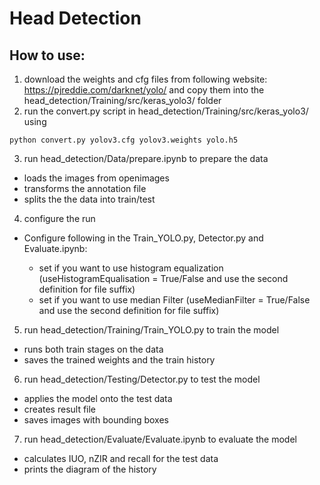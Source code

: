 # Head Detection

## How to use:

1. download the weights and cfg files from following website: https://pjreddie.com/darknet/yolo/ and copy them into the head_detection/Training/src/keras_yolo3/ folder
2. run the convert.py script in head_detection/Training/src/keras_yolo3/ using 

```
python convert.py yolov3.cfg yolov3.weights yolo.h5
```

3. run head_detection/Data/prepare.ipynb to prepare the data

+ loads the images from openimages
+ transforms the annotation file
+ splits the the data into train/test 

4. configure the run

+ Configure following in the Train_YOLO.py, Detector.py and Evaluate.ipynb: 

  + set if you want to use histogram equalization (useHistogramEqualisation = True/False and use the second definition for file suffix)
  + set if you want to use median Filter (useMedianFilter = True/False and use the second definition for file suffix)

5. run head_detection/Training/Train_YOLO.py to train the model

+ runs both train stages on the data
+ saves the trained weights and the train history

6. run head_detection/Testing/Detector.py to test the model 

+ applies the model onto the test data
+ creates result file
+ saves images with bounding boxes

7. run head_detection/Evaluate/Evaluate.ipynb to evaluate the model 

+ calculates IUO, nZIR and recall for the test data
+ prints the diagram of the history


